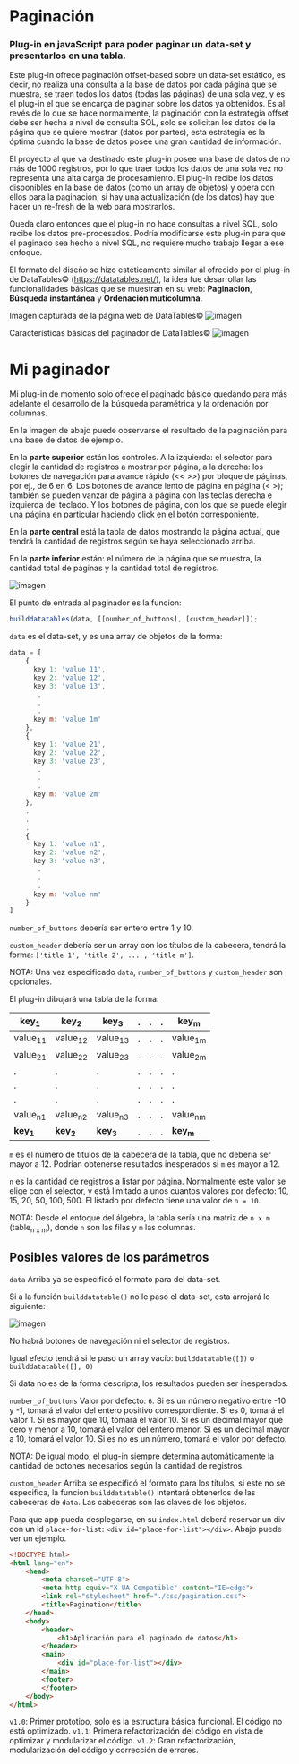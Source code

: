 # Paginación

### Plug-in en javaScript para poder paginar un data-set y presentarlos en una tabla.

Este plug-in ofrece paginación offset-based sobre un data-set estático, es decir, no realiza una consulta a la base de datos por cada página que se muestra, se traen todos los datos (todas las páginas) de una sola vez, y es el plug-in el que se encarga de paginar sobre los datos ya obtenidos. Es al revés de lo que se hace normalmente, la paginación con la estrategia offset debe ser hecha a nivel de consulta SQL, solo se solicitan los datos de la página que se quiere mostrar (datos por partes), esta estrategia es la óptima cuando la base de datos posee una gran cantidad de información.

El proyecto al que va destinado este plug-in posee una base de datos de no más de 1000 registros, por lo que traer todos los datos de una sola vez no representa una alta carga de procesamiento. El plug-in recibe los datos disponibles en la base de datos (como un array de objetos) y opera con ellos para la paginación; si hay una actualización (de los datos) hay que hacer un re-fresh de la web para mostrarlos.

Queda claro entonces que el plug-in no hace consultas a nivel SQL, solo recibe los datos pre-procesados. Podría modificarse este plug-in para que el paginado sea hecho a nivel SQL, no requiere mucho trabajo llegar a ese enfoque.

El formato del diseño se hizo estéticamente similar al ofrecido por el plug-in de DataTables© (https://datatables.net/), la idea fue desarrollar las funcionalidades básicas que se muestran en su web: **Paginación**, **Búsqueda instantánea** y **Ordenación muticolumna**.

Imagen capturada de la página web de DataTables©
![imagen](https://user-images.githubusercontent.com/51080618/188278866-4b421521-7c49-42b1-8462-20bb70597556.png)

Características básicas del paginador de DataTables©
![imagen](https://user-images.githubusercontent.com/51080618/188278634-9b507515-b5ff-42b1-8331-af2d8f0803cc.png)

# Mi paginador
Mi plug-in de momento solo ofrece el paginado básico quedando para más adelante el desarrollo de la búsqueda paramétrica y la ordenación por columnas.

En la imagen de abajo puede observarse el resultado de la paginación para una base de datos de ejemplo.

En la **parte superior** están los controles. A la izquierda: el selector para elegir la cantidad de registros a mostrar por página, a la derecha: los botones de navegación para avance rápido (<<  >>) por bloque de páginas, por ej., de 6 en 6. Los botones de avance lento de página en página (<  >); también se pueden vanzar de página a página con las teclas derecha e izquierda del teclado. Y los botones de página, con los que se puede elegir una página en particular haciendo click en el botón corresponiente.

En la **parte central** está la tabla de datos mostrando la página actual, que tendrá la cantidad de registros según se haya seleccionado arriba. 

En la **parte inferior** están: el número de la página que se muestra, la cantidad total de páginas y la cantidad total de registros.

![imagen](https://user-images.githubusercontent.com/51080618/188276244-87cf15dd-06a3-42ed-9c70-3c1701df96e2.png)

El punto de entrada al paginador es la funcion:
```javascript 
builddatatables(data, [[number_of_buttons], [custom_header]]);
```
`data` es el data-set, y es una array de objetos de la forma:
```javascript
data = [
    {
      key 1: 'value 11',
      key 2: 'value 12',
      key 3: 'value 13',
       .
       .
       .
      key m: 'value 1m'
    },
    {
      key 1: 'value 21',
      key 2: 'value 22',
      key 3: 'value 23',
       .
       .
       .
      key m: 'value 2m'
    },
    .
    .
    .
    {
      key 1: 'value n1',
      key 2: 'value n2',
      key 3: 'value n3',
       .
       .
       .
      key m: 'value nm'
    }   
]
```
`number_of_buttons` debería ser entero entre 1 y 10.

`custom_header` debería ser un array con los títulos de la cabecera, tendrá la forma: `['title 1', 'title 2', ... , 'title m']`.

NOTA: Una vez especificado `data`, `number_of_buttons` y `custom_header` son opcionales.

El plug-in dibujará una tabla de la forma:
 
 |  key<sub>1</sub>   |  key<sub>2</sub>   |  key<sub>3</sub>   |.|.|.|  key<sub>m</sub>   |
 |---------|---------|---------|-|-|-|---------|
 | value<sub>11</sub> | value<sub>12</sub> | value<sub>13</sub> |.|.|.| value<sub>1m</sub> |
 | value<sub>21</sub> | value<sub>22</sub> | value<sub>23</sub> |.|.|.| value<sub>2m</sub> |
 |    .    |    .    |    .    |.|.|.|    .    |
 |    .    |    .    |    .    |.|.|.|    .    |
 |    .    |    .    |    .    |.|.|.|    .    |
 | value<sub>n1</sub> | value<sub>n2</sub> | value<sub>n3</sub> |.|.|.| value<sub>nm</sub> |
 |  **key<sub>1</sub>**   |  **key<sub>2</sub>**   |  **key<sub>3</sub>**   |.|.|.|  **key<sub>m</sub>**   |

`m` es el número de títulos de la cabecera de la tabla, que no debería ser mayor a 12. Podrían obtenerse resultados inesperados si `m` es mayor a 12.

`n` es la cantidad de registros a listar por página. Normalmente este valor se elige con el selector, y está limitado a unos cuantos valores por defecto: 10, 15, 20, 50, 100, 500. El listado por defecto tiene una valor de `n = 10`.

NOTA: Desde el enfoque del álgebra, la tabla sería una matriz de `n x m` (table<sub>n x m</sub>), donde `n` son las filas y `m` las columnas.

## Posibles valores de los parámetros

`data`
Arriba ya se especificó el formato para del data-set.

Si a la función `builddatatable()` no le paso el data-set, esta arrojará lo siguiente:

![imagen](https://user-images.githubusercontent.com/51080618/188292340-f026cba8-7a4c-4432-a8aa-3b2060f2b4f7.png)

No habrá botones de navegación ni el selector de registros.

Igual efecto tendrá si le paso un array vacío: `builddatatable([])` o `builddatatable([], 0)`

Si data no es de la forma descripta, los resultados pueden ser inesperados.

`number_of_buttons`
Valor por defecto: `6`.
Si es un número negativo entre -10 y -1, tomará el valor del entero positivo correspondiente.
Si es 0, tomará el valor 1.
Si es mayor que 10, tomará el valor 10.
Si es un decimal mayor que cero y menor a 10, tomará el valor del entero menor.
Si es un decimal mayor a 10, tomará el valor 10.
Si es no es un número, tomará el valor por defecto.

NOTA: De igual modo, el plug-in siempre determina automáticamente la cantidad de botones necesarios según la cantidad de registros. 

`custom_header`
Arriba se especificó el formato para los títulos, si este no se especifica, la funcion `builddatatable()` intentará obtenerlos de las cabeceras de `data`. Las cabeceras son las claves de los objetos.

Para que app pueda desplegarse, en su `index.html` deberá reservar un div con un id `place-for-list`: ```<div id="place-for-list"></div>```. Abajo puede ver un ejemplo.
```html
<!DOCTYPE html>
<html lang="en">
    <head>
        <meta charset="UTF-8">
        <meta http-equiv="X-UA-Compatible" content="IE=edge">
        <link rel="stylesheet" href="./css/pagination.css">
        <title>Pagination</title>
    </head>
    <body>
        <header>
            <h1>Aplicación para el paginado de datos</h1>
        </header>
        <main>
            <div id="place-for-list"></div>
        </main>
        <footer>
        </footer>
    </body>
</html>
```
`v1.0`: Primer prototipo, solo es la estructura básica funcional. El código no está optimizado.
`v1.1`: Primera refactorización del código en vista de optimizar y modularizar el código.
`v1.2`: Gran refactorización, modularización del código y corrección de errores.
